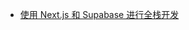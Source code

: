 - [使用 Next.js 和 Supabase 进行全栈开发](https://www.freecodecamp.org/chinese/news/the-complete-guide-to-full-stack-development-with-supabas/)
